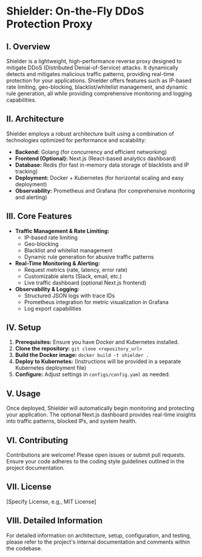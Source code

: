 # Shielder: On-the-Fly DDoS Protection Proxy

## I. Overview

Shielder is a lightweight, high-performance reverse proxy designed to mitigate DDoS (Distributed Denial-of-Service) attacks. It dynamically detects and mitigates malicious traffic patterns, providing real-time protection for your applications. Shielder offers features such as IP-based rate limiting, geo-blocking, blacklist/whitelist management, and dynamic rule generation, all while providing comprehensive monitoring and logging capabilities.

## II. Architecture

Shielder employs a robust architecture built using a combination of technologies optimized for performance and scalability:

- **Backend:** Golang (for concurrency and efficient networking)
- **Frontend (Optional):** Next.js (React-based analytics dashboard)
- **Database:** Redis (for fast in-memory data storage of blacklists and IP tracking)
- **Deployment:** Docker + Kubernetes (for horizontal scaling and easy deployment)
- **Observability:** Prometheus and Grafana (for comprehensive monitoring and alerting)

## III. Core Features

- **Traffic Management & Rate Limiting:**
  - IP-based rate limiting
  - Geo-blocking
  - Blacklist and whitelist management
  - Dynamic rule generation for abusive traffic patterns
- **Real-Time Monitoring & Alerting:**
  - Request metrics (rate, latency, error rate)
  - Customizable alerts (Slack, email, etc.)
  - Live traffic dashboard (optional Next.js frontend)
- **Observability & Logging:**
  - Structured JSON logs with trace IDs
  - Prometheus integration for metric visualization in Grafana
  - Log export capabilities

## IV. Setup

1. **Prerequisites:** Ensure you have Docker and Kubernetes installed.
2. **Clone the repository:** `git clone <repository_url>`
3. **Build the Docker image:** `docker build -t shielder .`
4. **Deploy to Kubernetes:** (Instructions will be provided in a separate Kubernetes deployment file)
5. **Configure:** Adjust settings in `configs/config.yaml` as needed.

## V. Usage

Once deployed, Shielder will automatically begin monitoring and protecting your application. The optional Next.js dashboard provides real-time insights into traffic patterns, blocked IPs, and system health.

## VI. Contributing

Contributions are welcome! Please open issues or submit pull requests. Ensure your code adheres to the coding style guidelines outlined in the project documentation.

## VII. License

[Specify License, e.g., MIT License]

## VIII. Detailed Information

For detailed information on architecture, setup, configuration, and testing, please refer to the project's internal documentation and comments within the codebase.

